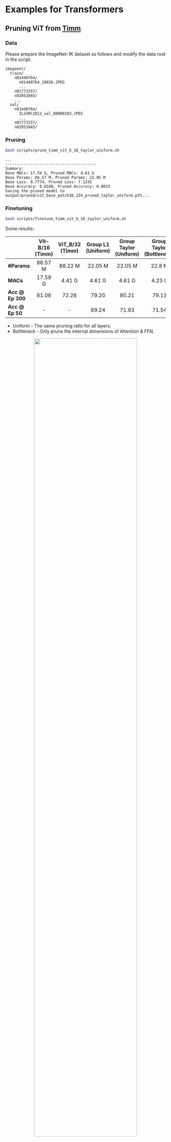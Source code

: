 # Examples for Transformers

## Pruning ViT from [Timm](https://github.com/huggingface/pytorch-image-models)

### Data
Please prepare the ImageNet-1K dataset as follows and modify the data root in the script.
```
imagenet/
  train/
    n01440764/
      n01440764_10026.JPEG
      ...
    n01773157/
    n02051845/
    ...
  val/
    n01440764/
      ILSVRC2012_val_00000293.JPEG
      ...
    n01773157/
    n02051845/
```

### Pruning
```bash
bash scripts/prune_timm_vit_b_16_taylor_uniform.sh
```

```
...
----------------------------------------
Summary:
Base MACs: 17.59 G, Pruned MACs: 4.61 G
Base Params: 86.57 M, Pruned Params: 22.05 M
Base Loss: 0.7774, Pruned Loss: 7.1335
Base Accuracy: 0.8108, Pruned Accuracy: 0.0033
Saving the pruned model to output/pruned/vit_base_patch16_224_pruned_taylor_uniform.pth...
```

### Finetuning
```bash
bash scripts/finetune_timm_vit_b_16_taylor_uniform.sh
```
Some results:

| | Vit-B/16 (Timm) |	ViT_B/32 (Timm) | Group L1 (Uniform) | Group Taylor (Uniform) | Group Taylor (Bottleneck) |
| :-- | :--: | :--: | :--: | :--: | :--: |
| **#Params** | 86.57 M		|  	88.22 M | 22.05 M | 22.05 M | 22.8 M |
| **MACs** | 17.59 G		| 4.41 G |  4.61 G	| 4.61 G | 4.23 G |
| **Acc @ Ep 300** | 81.08		| 72.26 | 79.20	| 80.21 | 79.11 |
| **Acc @ Ep 50** | -	| - |  69.24	| 71.93 | 71.54 |

* Uniform - The same pruning ratio for all layers.
* Bottleneck - Only prune the internal dimensions of Attention & FFN.

<div align="center">
<img src="https://github.com/VainF/Torch-Pruning/assets/18592211/24de19ff-60aa-4402-94e3-527670ffb55e" width="80%"></img>
</div>

### Which pruner should be used for ViT pruning?

* Pruning a Vision Transformer pre-trained on ImageNet-1K without fine-tuning.
<div align="center">
<img src="https://github.com/VainF/Torch-Pruning/assets/18592211/6f99aa90-259d-41e8-902a-35675a9c9d90" width="45%"></img>
<img src="https://github.com/VainF/Torch-Pruning/assets/18592211/11473499-d28a-434b-a8d6-1a53c4b3b7c0" width="45%"></img>
</div>


## Pruning Other Transformers

### ViT from [HF Transformers](https://huggingface.co/docs/transformers/index)
```bash
python prune_hf_vit.py
```
```
...
Base MACs: 16.848735 G, Pruned MACs: 4.241336 G
Base Params: 86.567656 M, Pruned Params: 22.050664 M
```

### Swin Transformers from [HF Transformers](https://huggingface.co/docs/transformers/index)
```bash
python prune_hf_swin.py
```
```
...
Base MACs: 4.350805 G, Pruned MACs: 1.438424 G
Base Params: 28.288354 M, Pruned Params: 9.462802 M
```

### Bert from [HF Transformers](https://huggingface.co/docs/transformers/index)
```bash
python prune_hf_bert.py
```
```
...
Base MACs: 680.150784 M, Pruned MACs: 170.206464 M
Base Params: 109.482240 M, Pruned Params: 33.507840 M
```

## Ackowledgement

The training code was adpated from [Torchvision Reference](https://github.com/pytorch/vision/tree/main/references/classification).



